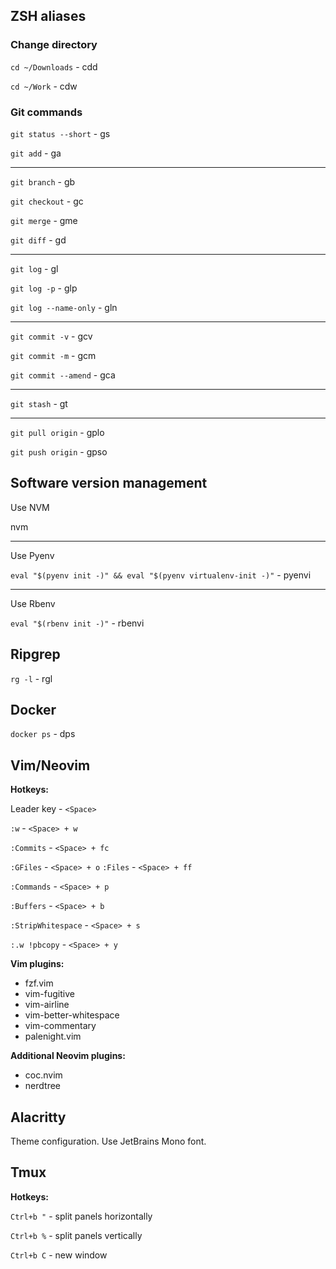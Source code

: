 ## ZSH aliases

### Change directory

```cd ~/Downloads``` - cdd

```cd ~/Work``` - cdw

### Git commands

```git status --short``` - gs

```git add``` - ga

---

```git branch``` - gb

```git checkout``` - gc

```git merge``` - gme

```git diff``` - gd

---

```git log``` - gl

```git log -p``` - glp

```git log --name-only``` - gln

---

```git commit -v``` - gcv

```git commit -m``` - gcm

```git commit --amend``` - gca

---

```git stash``` - gt

---

```git pull origin``` - gplo

```git push origin``` - gpso


##  Software version management

Use NVM

nvm

---

Use Pyenv

```eval "$(pyenv init -)" && eval "$(pyenv virtualenv-init -)"``` - pyenvi

---

Use Rbenv

```eval "$(rbenv init -)"``` - rbenvi

## Ripgrep

```rg -l``` - rgl

## Docker

```docker ps``` - dps


## Vim/Neovim

**Hotkeys:**

Leader key - ```<Space>```

```:w``` - ```<Space> + w```

```:Commits``` - ```<Space> + fc```

```:GFiles``` - ```<Space> + o```
```:Files``` - ```<Space> + ff```

```:Commands``` - ```<Space> + p```

```:Buffers``` - ```<Space> + b```

```:StripWhitespace``` - ```<Space> + s```

```:.w !pbcopy``` - ```<Space> + y```


**Vim plugins:**
- fzf.vim
- vim-fugitive
- vim-airline
- vim-better-whitespace
- vim-commentary
- palenight.vim

**Additional Neovim plugins:**
- coc.nvim
- nerdtree


## Alacritty

Theme configuration. Use JetBrains Mono font.


## Tmux

**Hotkeys:**


```Ctrl+b "``` - split panels horizontally

```Ctrl+b %``` - split panels vertically

```Ctrl+b C``` - new window
